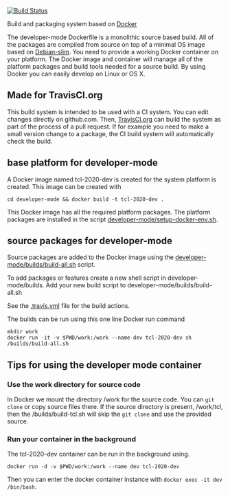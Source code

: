 [![Build Status](https://travis-ci.org/TCL-2020/dockerfiles.svg?branch=master)](https://travis-ci.org/TCL-2020/dockerfiles)

Build and packaging system based on [Docker](http://docker.org)

The developer-mode Dockerfile is a monolithic source based build.
All of the packages are compiled from source on top of a minimal
OS image based on [Debian-slim](https://hub.docker.com/_/debian/).
You need to provide a working Docker container on your platform.
The Docker image and container will manage all of the platform packages and build tools needed
for a source build.
By using Docker you can easily develop on Linux or OS X.

## Made for TravisCI.org
This build system is intended to be used with a CI system.
You can edit changes directly on github.com.
Then, [TravisCI.org](http://travisci.org) can build the system as part of the process of a pull request.
If for example you need to make a small version change to a package, the CI build system will automatically
check the build.

## base platform for developer-mode

A Docker image named tcl-2020-dev is created for the system platform is created.
This image can be created with

```cd developer-mode && docker build -t tcl-2020-dev .```

This Docker image has all the required platform packages.
The platform packages are installed in the script [developer-mode/setup-docker-env.sh](developer-mode/setup-docker-env.sh).

## source packages for developer-mode

Source packages are added to the Docker image using
the [developer-mode/builds/build-all.sh](developer-mode/builds/build-all.sh) script.

To add packages or features create a new shell script in developer-mode/builds.
Add your new build script to developer-mode/builds/build-all.sh

See the [.travis.yml](.travis.yml) file for the build actions.

The builds can be run using this one line Docker run command

```
mkdir work
docker run -it -v $PWD/work:/work --name dev tcl-2020-dev sh /builds/build-all.sh
```

## Tips for using the developer mode container

### Use the work directory for source code

In Docker we mount the directory /work for the source code.
You can ```git clone``` or copy source files there.
If the source directory is present, /work/tcl, then the /builds/build-tcl.sh will skip the ```git clone```
and use the provided source.

### Run your container in the background

The tcl-2020-dev container can be run in the background using.

```
docker run -d -v $PWD/work:/work --name dev tcl-2020-dev
```

Then you can enter the docker container instance with ```docker exec -it dev /bin/bash```.
